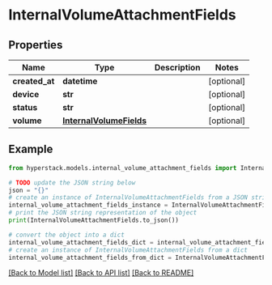 # InternalVolumeAttachmentFields


## Properties

Name | Type | Description | Notes
------------ | ------------- | ------------- | -------------
**created_at** | **datetime** |  | [optional] 
**device** | **str** |  | [optional] 
**status** | **str** |  | [optional] 
**volume** | [**InternalVolumeFields**](InternalVolumeFields.md) |  | [optional] 

## Example

```python
from hyperstack.models.internal_volume_attachment_fields import InternalVolumeAttachmentFields

# TODO update the JSON string below
json = "{}"
# create an instance of InternalVolumeAttachmentFields from a JSON string
internal_volume_attachment_fields_instance = InternalVolumeAttachmentFields.from_json(json)
# print the JSON string representation of the object
print(InternalVolumeAttachmentFields.to_json())

# convert the object into a dict
internal_volume_attachment_fields_dict = internal_volume_attachment_fields_instance.to_dict()
# create an instance of InternalVolumeAttachmentFields from a dict
internal_volume_attachment_fields_from_dict = InternalVolumeAttachmentFields.from_dict(internal_volume_attachment_fields_dict)
```
[[Back to Model list]](../README.md#documentation-for-models) [[Back to API list]](../README.md#documentation-for-api-endpoints) [[Back to README]](../README.md)


